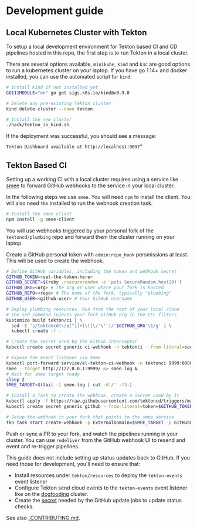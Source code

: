 # Development guide

## Local Kubernetes Cluster with Tekton

To setup a local development environment for Tekton based CI
and CD pipelines hosted in this repo, the first step is to run
Tekton in a local cluster.

There are several options available, `minikube`, `kind` and `k3c`
are good options to run a kubernetes cluster on your laptop.
If you have go 1.14+ and docker installed, you can use the
automated script for `kind`:

```bash
# Install Kind if not installed yet
GO111MODULE="on" go get sigs.k8s.io/kind@v0.9.0

# Delete any pre-existing Tekton cluster
kind delete cluster --name tekton

# Install the new cluster
./hack/tekton_in_kind.sh
```

If the deployment was successful, you should see a message:

```bash
Tekton Dashboard available at http://localhost:9097”
```

## Tekton Based CI

Setting up a working CI with a local cluster requires using
a service like [smee](https://smee.io) to forward GitHub webhooks
to the service in your local cluster.

In the following steps we use `smee`. You will need `npm` to install
the client. You will also need `tkn` installed to run the webhook
creation task.

```bash
# Install the smee client
npm install -g smee-client
```

You will use webhooks triggered by your personal fork of the
`tektoncd/plumbing` repo and forward them the cluster running on
your laptop.

Create a GitHub personal token with `admin:repo_hook` persmissions
at least. This will be used to create the webhook.

```bash
# Define GitHub variables, including the token and webhook secret
GITHUB_TOKEN=<set-the-token-here>
GITHUB_SECRET=$(ruby -rsecurerandom -e 'puts SecureRandom.hex(20)')
GITHUB_ORG=<org> # The org or user where your fork is hosted
GITHUB_REPO=<repo> # The name of the fork, typically "plumbing"
GITHUB_USER=<github-user> # Your GitHub username

# Deploy plumbing resources. Run from the root of your local clone
# The sed command injects your fork GitHub org in the CEL filters
kustomize build tekton/ci | \
  sed -E 's/tektoncd(\/p[^i]+|\(|\/'\'')/'$GITHUB_ORG'\1/g' | \
  kubectl create -f -

# Create the secret used by the GitHub interceptor
kubectl create secret generic ci-webhook -n tektonci --from-literal=secret=$GITHUB_SECRET

# Expose the event listener via Smee
kubectl port-forward service/el-tekton-ci-webhook -n tektonci 9999:8080 &> el-tekton-ci-webhook-pf.log &
smee --target http://127.0.0.1:9999/ &> smee.log &
# Wait for smee target ready
sleep 2
SMEE_TARGET=$(tail -1 smee.log | cut -d'/' -f3-)

# Install a Task to create the webhook, create a secret used by it
kubectl apply -f https://raw.githubusercontent.com/tektoncd/triggers/master/docs/getting-started/create-webhook.yaml
kubectl create secret generic github --from-literal=token=$GITHUB_TOKEN --from-literal=secret=$GITHUB_SECRET

# Setup the webhook in your fork that points to the smee service
tkn task start create-webhook -p ExternalDomain=$SMEE_TARGET -p GitHubUser=$GITHUB_USER -p GitHubRepo=$GITHUB_REPO -p GitHubOrg=$GITHUB_ORG -p GitHubSecretName=github -p GitHubAccessTokenKey=token -p GitHubSecretStringKey=secret
```

Push or sync a PR to your fork, and watch the pipelines running in your
cluster. You can use `redeliver` from the GitHub webhook UI to resend
and event and re-trigger pipelines.

This guide does not include setting up status updates back to GitHub.
If you need those for development, you'll need to ensure that:

- Install resources under `tekton/resources` to deploy the
  `tekton-events` event listener
- Configure Tekton send cloud events to the `tekton-events`
  event listener like on the [dogfooding](https://github.com/tektoncd/plumbing/blob/master/tekton/cd/pipeline/overlays/dogfooding/config-defaults.yaml) cluster.
- Create the [secret](https://github.com/tektoncd/plumbing/blob/534861ab15eb5787cac51512eaae6ca2101a7573/tekton/resources/ci/github-template.yaml#L121-L123)
  needed by the GitHub update jobs to update status checks.

See also _[CONTRIBUTING.md](CONTRIBUTING.md).
